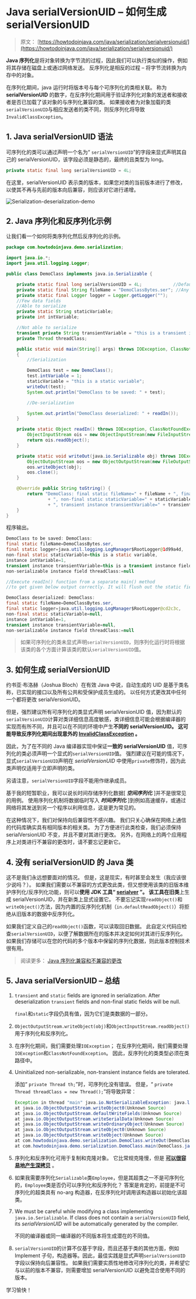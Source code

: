 # Java serialVersionUID – 如何生成 serialVersionUID

> 原文： [https://howtodoinjava.com/java/serialization/serialversionuid/](https://howtodoinjava.com/java/serialization/serialversionuid/)

**Java 序列化**是将对象转换为字节流的过程，因此我们可以执行类似的操作，例如将其存储在磁盘上或通过网络发送。 反序列化是相反的过程 – 将字节流转换为内存中的对象。

在序列化期间，java 运行时将版本号与每个可序列化的类相关联。 称为 **serialVersionUID** 的数字，在反序列化期间用于验证序列化对象的发送者和接收者是否已加载了该对象的与序列化兼容的类。 如果接收者为对象加载的类`serialVersionUID`与相应发送者的类不同，则反序列化将导致`InvalidClassException`。

## 1\. Java serialVersionUID 语法

可序列化的类可以通过声明一个名为“ `serialVersionUID`”的字段来显式声明其自己的 serialVersionUID，该字段必须是静态的，最终的且类型为 long。

```java
private static final long serialVersionUID = 4L;
```

在这里，serialVersionUID 表示类的版本，如果您对类的当前版本进行了修改，以使其不再与先前的版本向后兼容，则应该对它进行递增。

![Serialization-deserialization-demo](img/fb81b3cdbc60952e29d3083b19b2fb72.png)

## 2\. Java 序列化和反序列化示例

让我们看一个如何将类序列化然后反序列化的示例。

```java
package com.howtodoinjava.demo.serialization;

import java.io.*;
import java.util.logging.Logger;

public class DemoClass implements java.io.Serializable {

	private static final long serialVersionUID = 4L;			//Default serial version uid
	private static final String fileName = "DemoClassBytes.ser"; //Any random name
	private static final Logger logger = Logger.getLogger("");
	//Few data fields
	//Able to serialize
	private static String staticVariable;
	private int intVariable;

	//Not able to serialize
	transient private String transientVariable = "this is a transient instance field";
	private Thread threadClass;

	public static void main(String[] args) throws IOException, ClassNotFoundException 
	{
		//Serialization

	    DemoClass test = new DemoClass();
	    test.intVariable = 1;
	    staticVariable = "this is a static variable";
	    writeOut(test);
	    System.out.println("DemoClass to be saved: " + test);

	    //De-serialization

	    System.out.println("DemoClass deserialized: " + readIn());
	}

	private static Object readIn() throws IOException, ClassNotFoundException {
	    ObjectInputStream ois = new ObjectInputStream(new FileInputStream(new File(fileName)));
	    return ois.readObject();
	}

	private static void writeOut(java.io.Serializable obj) throws IOException {
	    ObjectOutputStream oos = new ObjectOutputStream(new FileOutputStream(new File(fileName)));
	    oos.writeObject(obj);
	    oos.close();
	}

	@Override public String toString() {
	    return "DemoClass: final static fileName=" + fileName + ", final static logger=" + logger
	            + ", non-final static staticVariable=" + staticVariable + ", instance intVariable=" + intVariable
	            + ", transient instance transientVariable=" + transientVariable + ", non-serializable instance field threadClass:=" + threadClass;
	}
}

```

程序输出。

```java
DemoClass to be saved: DemoClass: 
final static fileName=DemoClassBytes.ser, 
final static logger=java.util.logging.LogManager$RootLogger@1d99a4d, 
non-final static staticVariable=this is a static variable, 
instance intVariable=1, 
transient instance transientVariable=this is a transient instance field, 
non-serializable instance field threadClass:=null

//Execute readIn() function from a separate main() method 
//to get given below output correctly. It will flush out the static fields.

DemoClass deserialized: DemoClass: 
final static fileName=DemoClassBytes.ser, 
final static logger=java.util.logging.LogManager$RootLogger@cd2c3c, 
non-final static staticVariable=null, 
instance intVariable=1, 
transient instance transientVariable=null, 
non-serializable instance field threadClass:=null

```

> 如果可序列化的类未显式声明`serialVersionUID`，则序列化运行时将根据该类的各个方面计算该类的默认`serialVersionUID`值。

## 3\. 如何生成 serialVersionUID

约书亚·布洛赫（Joshua Bloch）在有效 Java 中说，自动生成的 UID 是基于类名称，已实现的接口以及所有公共和受保护成员生成的。 以任何方式更改其中任何一个都将更改 serialVersionUID。

但是，强烈建议所有可序列化的类显式声明 serialVersionUID 值，因为默认的`serialVersionUID`计算对类详细信息高度敏感，类详细信息可能会根据编译器的实现而有所不同，并且可以在不同的环境中产生**不同的 serialVersionUID。 这可能导致反序列化期间出现意外的 [**InvalidClassException**](https://docs.oracle.com/javase/10/docs/api/java/io/InvalidClassException.html "InvalidClassException") 。**

因此，为了在不同的 Java 编译器实现中保证**一致的 serialVersionUID** 值，可序列化的类必须声明一个显式的`serialVersionUID`值。 强烈建议在可能的情况下，显式`serialVersionUID`声明在 *serialVersionUID* 中使用`private`修饰符，因为此类声明仅适用于立即声明的类。

另请注意，`serialVersionUID`字段不能用作继承成员。

基于我的短暂职业，我可以说长时间存储序列化数据[ ***空间序列化*** ]并不是很常见的用例。 使用序列化机制将数据临时写入 ***时间序列化*** ]到例如高速缓存，或通过网络将其发送到另一个程序以利用信息，这是更为常见的。

在这种情况下，我们对保持向后兼容性不感兴趣。 我们只关心确保在网络上通信的代码库确实具有相同版本的相关类。 为了方便进行此类检查，我们必须保持 serialVersionUID 不变，并且不要对其进行更改。 另外，在网络上的两个应用程序上对类进行不兼容的更改时，请不要忘记更新它。

## 4\. 没有 serialVersionUID 的 Java 类

这不是我们永远想要面对的情况。 但是，这是现实，有时甚至会发生（我应该很少说吗？）。 如果我们需要以不兼容的方式更改此类，但又想使用该类的旧版本维护序列化/反序列化功能，则可以**使用 JDK 工具“ [serialver](https://docs.oracle.com/javase/7/docs/technotes/tools/solaris/serialver.html "serialver command") ”。 该工具在旧类**上生成 serialVersionUID，并在新类上显式设置它。 不要忘记实现`readObject()`和`writeObject()`方法，因为内置的反序列化机制（`in.defaultReadObject()`）将拒绝从旧版本的数据中反序列化。

如果我们定义自己的`readObject()`函数，可以读取回旧数据。 此自定义代码应检查`serialVersionUID`，以便了解数据所在的版本并决定如何对其进行反序列化。 如果我们存储可以在您的代码的多个版本中保留的序列化数据，则此版本控制技术很有用。

> 阅读更多： [Java 序列化兼容和不兼容的更改](https://howtodoinjava.com/java/serialization/a-mini-guide-for-implementing-serializable-interface-in-java/)

## 5\. Java serialVersionUID – 总结

1.  `transient` and `static` fields are ignored in serialization. After deserialization `transient` fields and non-final static fields will be null.

    `final`和`static`字段仍具有值，因为它们是类数据的一部分。

2.  `ObjectOutputStream.writeObject(obj)`和`ObjectInputStream.readObject()`用于序列化和反序列化。
3.  在序列化期间，我们需要处理`IOException`； 在反序列化期间，我们需要处理`IOException`和`ClassNotFoundException`。 因此，反序列化的类类型必须在类路径中。
4.  Uninitialized non-serializable, non-transient instance fields are tolerated.

    添加“ `private Thread th;`”时，可序列化没有错误。 但是，“ `private Thread threadClass = new Thread();`”将导致异常：

    ```java
    Exception in thread "main" java.io.NotSerializableException: java.lang.Thread
    at java.io.ObjectOutputStream.writeObject0(Unknown Source)
    at java.io.ObjectOutputStream.defaultWriteFields(Unknown Source)
    at java.io.ObjectOutputStream.writeSerialData(Unknown Source)
    at java.io.ObjectOutputStream.writeOrdinaryObject(Unknown Source)
    at java.io.ObjectOutputStream.writeObject0(Unknown Source)
    at java.io.ObjectOutputStream.writeObject(Unknown Source)
    at com.howtodoinjava.demo.serialization.DemoClass.writeOut(DemoClass.java:42)
    at com.howtodoinjava.demo.serialization.DemoClass.main(DemoClass.java:27)

    ```

5.  序列化和反序列化可用于复制和克隆对象。 它比常规克隆慢，但是 [**可以很容易地产生深拷贝**](//howtodoinjava.com/java/serialization/how-to-do-deep-cloning-using-in-memory-serialization-in-java/ "How to do deep cloning using in memory serialization in java") 。
6.  如果我需要序列化`Serializable`类`Employee`，但是其超类之一不是可序列化的，`Employee`类是否仍可以序列化和反序列化？ 答案是肯定的，前提是不可序列化的超类具有 no-arg 构造器，在反序列化时调用该构造器以初始化该超类。
7.  We must be careful while modifying a class implementing `java.io.Serializable`. If class does not contain a `serialVersionUID` field, its *serialVersionUID* will be automatically generated by the compiler.

    不同的编译器或同一编译器的不同版本将生成潜在的不同值。

8.  `serialVersionUID`的计算不仅基于字段，而且还基于类的其他方面，例如 Implement 子句，构造器等。因此，最佳实践是显式声明`serialVersionUID`字段以保持向后兼容性。 如果我们需要实质性地修改可序列化的类，并希望它与以前的版本不兼容，则需要增加 serialVersionUID 以避免混合使用不同的版本。

学习愉快！